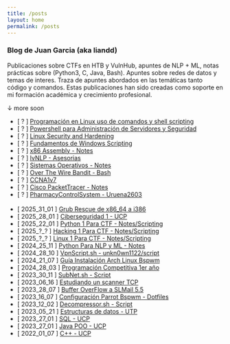 ```yaml
---
title: /posts
layout: home
permalink: /posts
---
```


### Blog de Juan Garcia (aka liandd)

Publicaciones sobre CTFs en HTB y VulnHub, apuntes de NLP + ML, notas prácticas sobre (Python3, C, Java, Bash). Apuntes sobre redes de datos y temas de interes.
Traza de apuntes abordados en las temáticas tanto código y comandos.
Estas publicaciones han sido creadas como soporte en mi formación académica y crecimiento profesional.

<p class="beb">↓ more soon</p>

- [ ? ] <a  href="">Programación en Linux uso de comandos y shell scripting</a>
- [ ? ] <a  href="">Powershell para Administración de Servidores y Seguridad</a>
- [ ? ] <a  href="">Linux Security and Hardening</a>
- [ ? ] <a  href="">Fundamentos de Windows Scripting</a>
- [ ? ] <a  href="">x86 Assembly - Notes</a>
- [ ? ] <a  href="">IvNLP - Asesorias</a>
- [ ? ] <a  href="">Sistemas Operativos - Notes</a>
- [ ? ] <a  href="">Over The Wire Bandit - Bash</a>
- [ ? ] <a  href="">CCNA1v7</a>
- [ ? ] <a  href="">Cisco PacketTracer - Notes</a>
- [ ? ] <a  href="">PharmacyControlSystem - Uruena2603</a>
<br><br>
- [ 2025_31_01 ] <a  href="\grubRescue.html">Grub Rescue de x86_64 a i386</a>
- [ 2025_28_01 ] <a  href="\ciberseguridadUcp.html">Ciberseguridad 1 - UCP</a>
- [ 2025_22_01 ] <a  href="\pythonOfensivo.html">Python 1 Para CTF - Notes/Scripting</a>
- [ 2025_?_? ] <a  href="">Hacking 1 Para CTF - Notes/Scripting</a>
- [ 2025_?_? ] <a  href="">Linux 1 Para CTF - Notes/Scripting</a>
- [ 2024_25_11 ] <a  href="\nlp.html">Python Para NLP y ML - Notes</a>
- [ 2024_28_10 ] <a  href="\vpnScript.html">VpnScript.sh - unkn0wn1122/script</a>
- [ 2024_21_07 ] <a  href="\guiaArch.html">Guía Instalación Arch Linux Bspwm</a>
- [ 2024_28_03 ] <a  href="\programacionCompetitiva.html">Programación Competitiva 1er año</a>
- [ 2023_30_11 ] <a  href="\calcularSubnet.html">SubNet.sh - Script</a>
- [ 2023_06_16 ] <a  href="\scannerSh.html">Estudiando un scanner TCP</a>
- [ 2023_28_07 ] <a  href="\bufferOverflow_1er_Practica">Buffer OverFlow a SLMail 5.5</a>
- [ 2023_16_07 ] <a  href="\dotfiles.html">Configuración Parrot Bspwm - Dotfiles</a>
- [ 2023_12_02 ] <a  href="\decompressor.html">Decompressor.sh - Script</a>
- [ 2023_05_21 ] <a  href="">Estructuras de datos - UTP</a>
- [ 2023_27_01 ] <a  href="">SQL - UCP</a>
- [ 2023_27_01 ] <a  href="">Java POO - UCP</a>
- [ 2022_01_07 ] <a  href="\c_programacionEstructurada.html">C++ - UCP</a>
